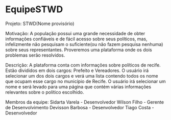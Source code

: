 # EquipeSTWD

Projeto: STWD(Nome provisório)

Motivação: 
A população possui uma grande necessidade de obter informações confiáveis e de fácil acesso sobre seus políticos, mas, infelizmente não pesquisam o suficiente(ou não fazem pesquisa nenhuma) sobre seus representantes. Proveremos uma plataforma onde os dois problemas serão resolvidos.

Descrição:
A plataforma conta com informações sobre políticos de recife.
Estão divididos em dois cargos: Prefeito e Vereadores.
O usuário irá selecionar um dos dois cargos e verá uma lista contendo todos os nome que ocupam esse cargo no município de Recife.
O usuário irá selecionar um nome e será levado para uma página que contém várias informações relevantes sobre o político escolhido.


Membros da equipe:
Sidarta Varela - Desenvolvedor
Wilson Filho - Gerente de Desenvolvimento
Devisson Barbosa - Desenvolvedor
Tiago Costa - Desenvolvedor
